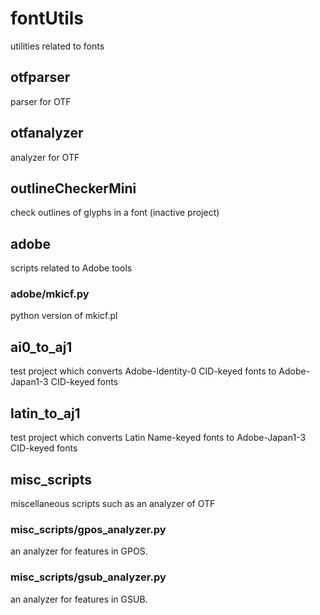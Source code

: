 # fontUtils
utilities related to fonts

## otfparser
parser for OTF

## otfanalyzer
analyzer for OTF

## outlineCheckerMini
check outlines of glyphs in a font (inactive project)

## adobe
scripts related to Adobe tools

### adobe/mkicf.py
python version of mkicf.pl

## ai0\_to\_aj1
test project which converts Adobe-Identity-0 CID-keyed fonts to Adobe-Japan1-3 CID-keyed fonts

## latin\_to\_aj1
test project which converts Latin Name-keyed fonts to Adobe-Japan1-3 CID-keyed fonts

## misc_scripts
miscellaneous scripts such as an analyzer of OTF

### misc\_scripts/gpos\_analyzer.py
an analyzer for features in GPOS.

### misc\_scripts/gsub\_analyzer.py
an analyzer for features in GSUB.
